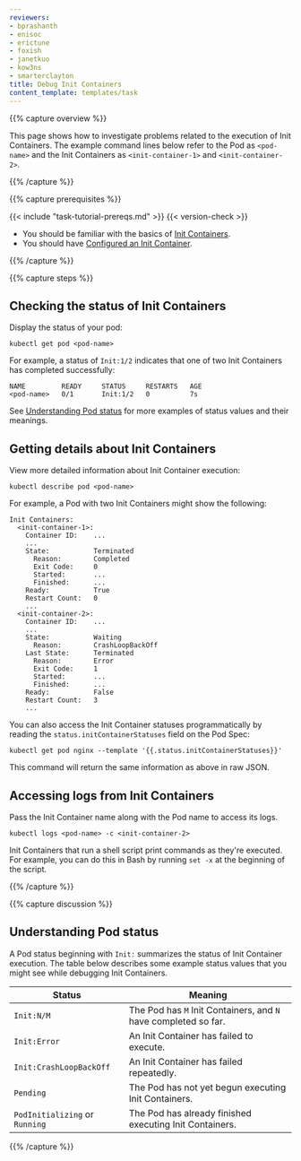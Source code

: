 ```yaml
---
reviewers:
- bprashanth
- enisoc
- erictune
- foxish
- janetkuo
- kow3ns
- smarterclayton
title: Debug Init Containers
content_template: templates/task
---
```


{{% capture overview %}}

This page shows how to investigate problems related to the execution of
Init Containers. The example command lines below refer to the Pod as
  `<pod-name>` and the Init Containers as `<init-container-1>` and
  `<init-container-2>`.

{{% /capture %}}

{{% capture prerequisites %}}

{{< include "task-tutorial-prereqs.md" >}} {{< version-check >}}

* You should be familiar with the basics of
  [Init Containers](/docs/concepts/abstractions/init-containers/).
* You should have [Configured an Init Container](/docs/tasks/configure-pod-container/configure-pod-initialization/#creating-a-pod-that-has-an-init-container/).

{{% /capture %}}

{{% capture steps %}}

## Checking the status of Init Containers

Display the status of your pod:

```shell
kubectl get pod <pod-name>
```

For example, a status of `Init:1/2` indicates that one of two Init Containers
has completed successfully:

```
NAME         READY     STATUS     RESTARTS   AGE
<pod-name>   0/1       Init:1/2   0          7s
```

See [Understanding Pod status](#understanding-pod-status) for more examples of
status values and their meanings.

## Getting details about Init Containers

View more detailed information about Init Container execution:

```shell
kubectl describe pod <pod-name>
```

For example, a Pod with two Init Containers might show the following:

```
Init Containers:
  <init-container-1>:
    Container ID:    ...
    ...
    State:           Terminated
      Reason:        Completed
      Exit Code:     0
      Started:       ...
      Finished:      ...
    Ready:           True
    Restart Count:   0
    ...
  <init-container-2>:
    Container ID:    ...
    ...
    State:           Waiting
      Reason:        CrashLoopBackOff
    Last State:      Terminated
      Reason:        Error
      Exit Code:     1
      Started:       ...
      Finished:      ...
    Ready:           False
    Restart Count:   3
    ...
```

You can also access the Init Container statuses programmatically by reading the
`status.initContainerStatuses` field on the Pod Spec:


```shell
kubectl get pod nginx --template '{{.status.initContainerStatuses}}'
```


This command will return the same information as above in raw JSON.

## Accessing logs from Init Containers

Pass the Init Container name along with the Pod name
to access its logs.

```shell
kubectl logs <pod-name> -c <init-container-2>
```

Init Containers that run a shell script print
commands as they're executed. For example, you can do this in Bash by running
`set -x` at the beginning of the script.

{{% /capture %}}

{{% capture discussion %}}

## Understanding Pod status

A Pod status beginning with `Init:` summarizes the status of Init Container
execution. The table below describes some example status values that you might
see while debugging Init Containers.

Status | Meaning
------ | -------
`Init:N/M` | The Pod has `M` Init Containers, and `N` have completed so far.
`Init:Error` | An Init Container has failed to execute.
`Init:CrashLoopBackOff` | An Init Container has failed repeatedly.
`Pending` | The Pod has not yet begun executing Init Containers.
`PodInitializing` or `Running` | The Pod has already finished executing Init Containers.

{{% /capture %}}



